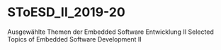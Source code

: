 # SToESD_II_2019-20

Ausgewählte Themen der Embedded Software Entwicklung II
Selected Topics of Embedded Software Development II